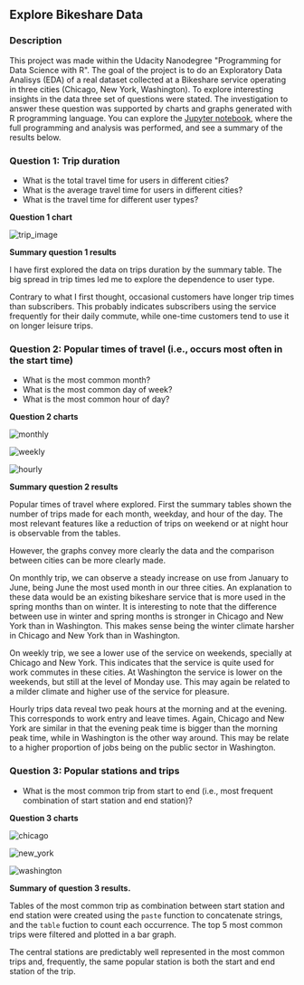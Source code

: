 ## Explore Bikeshare Data

### Description

This project was made within the Udacity Nanodegree "Programming for Data Science with R". The goal of the project is to do an Exploratory Data Analisys (EDA) of a real dataset collected at a Bikeshare service operating in three cities (Chicago, New York, Washington). To explore interesting insights in the data three set of questions were stated. The investigation to answer these question was supported by charts and graphs generated with R programming language. You can explore the [Jupyter notebook](Explore_bikeshare_data.ipynb), where the full programming and analysis was performed, and see a summary of the results below.


### Question 1: Trip duration

- What is the total travel time for users in different cities?
- What is the average travel time for users in different cities?
- What is the travel time for different user types?

**Question 1 chart**

![trip_image](imgs/Trip_Duration.png)

**Summary question 1 results**

I have first explored the data on trips duration by the summary table. The big spread in trip times led me to explore the dependence to user type.

Contrary to what I first thought, occasional customers have longer trip times than subscribers. This probably indicates subscribers using the service frequently for their daily commute, while one-time customers tend to use it on longer leisure trips.

### Question 2: Popular times of travel (i.e., occurs most often in the start time)

- What is the most common month?
- What is the most common day of week?
- What is the most common hour of day?

**Question 2 charts**

![monthly](imgs/Monthly.png)

![weekly](imgs/Weekly.png)

![hourly](imgs/Hourly.png)

**Summary question 2 results**

Popular times of travel where explored. First the summary tables shown the number of trips made for each month, weekday, and hour of the day. The most relevant features like a reduction of trips on weekend or at night hour is observable from the tables.

However, the graphs convey more clearly the data and the comparison between cities can be more clearly made.

On monthly trip, we can observe a steady increase on use from January to June, being June the most used month in our three cities. An explanation to these data would be an existing bikeshare service that is more used in the spring months than on winter. It is interesting to note that the difference between use in winter and spring months is stronger in Chicago and New York than in Washington. This makes sense being the winter climate harsher in Chicago and New York than in Washington.

On weekly trip, we see a lower use of the service on weekends, specially at Chicago and New York. This indicates that the service is quite used for work commutes in these cities. At Washington the service is lower on the weekends, but still at the level of Monday use. This may again be related to a milder climate and higher use of the service for pleasure.

Hourly trips data reveal two peak hours at the morning and at the evening. This corresponds to work entry and leave times. Again, Chicago and New York are similar in that the evening peak time is bigger than the morning peak time, while in Washington is the other way around. This may be relate to a higher proportion of jobs being on the public sector in Washington.

### Question 3: Popular stations and trips

- What is the most common trip from start to end (i.e., most frequent combination of start station and end station)?

**Question 3 charts**

![chicago](imgs/Chicago_Trips.png)

![new_york](imgs/New_York_Trips.png)

![washington](imgs/Washington_Trips.png)

**Summary of question 3 results.**

Tables of the most common trip as combination between start station and end station were created using the `paste` function to concatenate strings, and the `table` fuction to count each occurrence. The top 5 most common trips were filtered and plotted in a bar graph.

The central stations are predictably well represented in the most common trips and, frequently, the same popular station is both the start and end station of the trip. 



